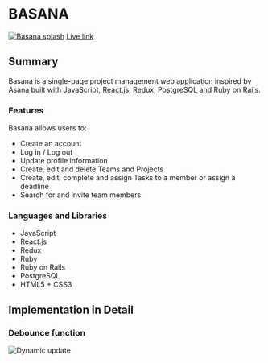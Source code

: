 # BASANA

[![Basana splash](https://github.com/liamzhang40/Basana/blob/master/basana_wireframe/Screen%20Shot%202018-06-03%20at%206.22.32%20PM.png)](https://basana.herokuapp.com)
[Live link](https://basana.herokuapp.com)

## Summary
Basana is a single-page project management web application inspired by Asana built with JavaScript, React.js, Redux, PostgreSQL and Ruby on Rails.

### Features
Basana allows users to: 
* Create an account
* Log in / Log out
* Update profile information
* Create, edit and delete Teams and Projects
* Create, edit, complete and assign Tasks to a member or assign a deadline
* Search for and invite team members

### Languages and Libraries
* JavaScript
* React.js
* Redux
* Ruby
* Ruby on Rails
* PostgreSQL
* HTML5 + CSS3

## Implementation in Detail
###  Debounce function
![Dynamic update](https://github.com/liamzhang40/Basana/blob/master/basana_wireframe/dynamic_update.gif)

